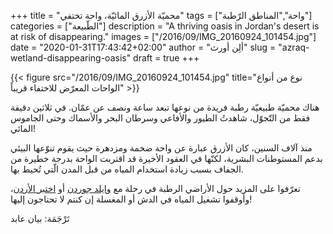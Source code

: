 +++
title = "محميّة الأزرق المائيّة، واحة تختفي"
tags = ["واحة","المناطق الرّطبة"]
categories = ["الطّبيعة"]
description = "A thriving oasis in Jordan's desert is at risk of disappearing."
images = ["/2016/09/IMG_20160924_101454.jpg"]
date = "2020-01-31T17:43:42+02:00"
author = "ألِن أورث"
slug = "azraq-wetland-disappearing-oasis"
draft = true
+++

{{< figure src="/2016/09/IMG_20160924_101454.jpg" title="نوع من أنواع الواحات المعرّض للاختفاء قريباً" >}}

هناك محميّة طبيعيّة رطبة فريدة من نوعها تبعد ساعة ونصف عن عمّان. في ثلاثين دقيقة فقط من التّجوّل، شاهدتُ الطيور والأفاعي وسرطان البحر والأسماك وحتى الجاموس المائي!

<!--more-->

منذ آلاف السنين، كان الأزرق عبارة عن واحة ضخمة ومزدهرة حيث يقوم تنوّعها البيئي بدعم المستوطنات البشرية، لكنّها في العقود الأخيرة قد اقتربت الواحة بدرجة خطيرة من الجفاف بسبب زيادة استخدام المياه من قبل المدن الّتي تُحيط بها.

تعرّفوا على المزيد حول الأراضي الرطبة في رحلة مع [وايلد جوردن](https://wildjordan.com/ar) أو [اختبر الأردن](https://www.experiencejordan.com/)، وأوقفوا تشغيل المياه في الدش أو المغسلة إن كنتم لا تحتاجون إليها!

تَرْجَمَة: بيان عابد
